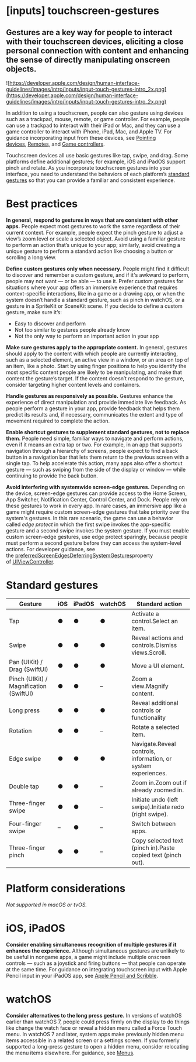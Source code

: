 # **[inputs] touchscreen-gestures**

## Gestures are a key way for people to interact with their touchscreen devices, eliciting a close personal connection with content and enhancing the sense of directly manipulating onscreen objects.

![https://developer.apple.com/design/human-interface-guidelines/images/intro/inputs/input-touch-gestures-intro_2x.png](https://developer.apple.com/design/human-interface-guidelines/images/intro/inputs/input-touch-gestures-intro_2x.png)

In addition to using a touchscreen, people can also gesture using devices such as a trackpad, mouse, remote, or game controller. For example, people can use a trackpad to interact with their iPad or Mac, and they can use a game controller to interact with iPhone, iPad, Mac, and Apple TV. For guidance incorporating input from these devices, see [Pointing devices](https://developer.apple.com/design/human-interface-guidelines/inputs/pointing-devices), [Remotes](https://developer.apple.com/design/human-interface-guidelines/inputs/remotes), and [Game controllers](https://developer.apple.com/design/human-interface-guidelines/inputs/game-controllers).

Touchscreen devices all use basic gestures like tap, swipe, and drag. Some platforms define additional gestures; for example, iOS and iPadOS support pinch and rotate. As you incorporate touchscreen gestures into your interface, you need to understand the behaviors of each platform’s [standard gestures](https://developer.apple.com/design/human-interface-guidelines/inputs/touchscreen-gestures#standard-gestures) so that you can provide a familiar and consistent experience.

# **Best practices**

**In general, respond to gestures in ways that are consistent with other apps.** People expect most gestures to work the same regardless of their current context. For example, people expect the pinch gesture to adjust a view’s zoom level or scale a selected object. Avoid using a familiar gesture to perform an action that’s unique to your app; similarly, avoid creating a unique gesture to perform a standard action like choosing a button or scrolling a long view.

**Define custom gestures only when necessary.** People might find it difficult to discover and remember a custom gesture, and if it's awkward to perform, people may not want — or be able — to use it. Prefer custom gestures for situations where your app offers an immersive experience that requires context-specific interactions, like in a game or a drawing app, or when the system doesn’t handle a standard gesture, such as pinch in watchOS, or a gesture in a SpriteKit or SceneKit scene. If you decide to define a custom gesture, make sure it’s:

- Easy to discover and perform
- Not too similar to gestures people already know
- Not the only way to perform an important action in your app

**Make sure gestures apply to the appropriate content.** In general, gestures should apply to the content with which people are currently interacting, such as a selected element, an active view in a window, or an area on top of an item, like a photo. Start by using finger positions to help you identify the most specific content people are likely to be manipulating, and make that content the gesture’s target. If the content doesn’t respond to the gesture, consider targeting higher content levels and containers.

**Handle gestures as responsively as possible.** Gestures enhance the experience of direct manipulation and provide immediate live feedback. As people perform a gesture in your app, provide feedback that helps them predict its results and, if necessary, communicates the extent and type of movement required to complete the action.

**Enable shortcut gestures to supplement standard gestures, not to replace them.** People need simple, familiar ways to navigate and perform actions, even if it means an extra tap or two. For example, in an app that supports navigation through a hierarchy of screens, people expect to find a back button in a navigation bar that lets them return to the previous screen with a single tap. To help accelerate this action, many apps also offer a shortcut gesture — such as swiping from the side of the display or window — while continuing to provide the back button.

**Avoid interfering with systemwide screen-edge gestures.** Depending on the device, screen-edge gestures can provide access to the Home Screen, App Switcher, Notification Center, Control Center, and Dock. People rely on these gestures to work in every app. In rare cases, an immersive app like a game might require custom screen-edge gestures that take priority over the system's gestures. In this rare scenario, the game can use a behavior called *edge protect* in which the first swipe invokes the app-specific gesture and a second swipe invokes the system gesture. If you must enable custom screen-edge gestures, use edge protect sparingly, because people must perform a second gesture before they can access the system-level actions. For developer guidance, see the [preferredScreenEdgesDeferringSystemGestures](https://developer.apple.com/documentation/uikit/uiviewcontroller/2887512-preferredscreenedgesdeferringsys)property of [UIViewController](https://developer.apple.com/documentation/uikit/uiviewcontroller).

# **Standard gestures**

| Gesture | iOS | iPadOS | watchOS | Standard action |
| --- | --- | --- | --- | --- |
| Tap | ● | ● | ● | Activate a control.Select an item. |
| Swipe | ● | ● | ● | Reveal actions and controls.Dismiss views.Scroll. |
| Pan (UIKit) / Drag (SwiftUI) | ● | ● | ● | Move a UI element. |
| Pinch (UIKit) / Magnification (SwiftUI) | ● | ● | – | Zoom a view.Magnify content. |
| Long press | ● | ● | ● | Reveal additional controls or functionality |
| Rotation | ● | ● | – | Rotate a selected item. |
| Edge swipe | ● | ● | ● | Navigate.Reveal controls, information, or system experiences. |
| Double tap | ● | ● | – | Zoom in.Zoom out if already zoomed in. |
| Three-finger swipe | ● | ● | – | Initiate undo (left swipe).Initiate redo (right swipe). |
| Four-finger swipe | – | ● | – | Switch between apps. |
| Three-finger pinch | ● | ● | – | Copy selected text (pinch in).Paste copied text (pinch out). |

# **Platform considerations**

*Not supported in macOS or tvOS.*

# **iOS, iPadOS**

**Consider enabling simultaneous recognition of multiple gestures if it enhances the experience.** Although simultaneous gestures are unlikely to be useful in nongame apps, a game might include multiple onscreen controls — such as a joystick and firing buttons — that people can operate at the same time. For guidance on integrating touchscreen input with Apple Pencil input in your iPadOS app, see [Apple Pencil and Scribble](https://developer.apple.com/design/human-interface-guidelines/inputs/apple-pencil-and-scribble).

# **watchOS**

**Consider alternatives to the long press gesture.** In versions of watchOS earlier than watchOS 7, people could press firmly on the display to do things like change the watch face or reveal a hidden menu called a Force Touch menu. In watchOS 7 and later, system apps make previously hidden menu items accessible in a related screen or a settings screen. If you formerly supported a long-press gesture to open a hidden menu, consider relocating the menu items elsewhere. For guidance, see [Menus](https://developer.apple.com/design/human-interface-guidelines/components/menus-and-actions/menus).
